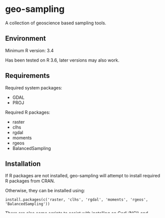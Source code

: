 # geo-sampling
A collection of geoscience based sampling tools.

## Environment 
Minimum R version: 3.4

Has been tested on R 3.6, later versions may also work.

## Requirements
Required system packages:
- GDAL
- PROJ

Required R packages:
- raster
- clhs
- rgdal
- moments
- rgeos
- BalancedSampling

## Installation
If R packages are not installed, geo-sampling will attempt to install required R packages from CRAN.

Otherwise, they can be installed using:

`install.packages(c('raster, 'clhs', 'rgdal', 'moments', 'rgeos', 'BalancedSampling'))`

There are also some scripts to assist with installing on Gadi (NCI) and Ubuntu 18.04.

*Note: at time of writing, cLHS is not available on CRAN. It will have to be downloaded and 
installed manually. See the installation scripts for details on how to do this.*

### Gadi:
By default, R libraries will be installed to your home directory on the NCI. In some cases,
such as if you want other people to be able to submit jobs using your geo-sampling installation, 
you may wish to install the R libraries to a g/data directory. To do this, set the desired R library 
path by setting the `R_LIBS` environment variable:

`export R_LIBS="/path/to/R/library`

To install, run:

`./gadi_install.sh`

### Ubuntu 18.04
The Ubuntu scripts installs required system packages (GDAL, PROJ) and R packages. Installing 
system packages requires sudo privileges, so this script may request your unix password.

By default, R libraries will be installed to the R user library directory 
(`"$HOME/R/x86_64-pc-linux-gnu-library/3.4/"`). If you wish to install to a different directory,
you can modify the `LIB_PATH` variable on line 15 of the installation script.

To install, run:

`./ubuntu1804_install.sh`

## How To Use
Configurations are stored in "Run_Scripts.R" file. So, first make your changes (e.g. change the input pathes to your choice).
 
Currently the following functionalities are supported:

<a href="http://www.sciencedirect.com/science/article/pii/S009830040500292X"> conditioned Latin Hypercube Sampling (cLHS) </a>
- To extract a handful of points at the target locations, </li>
- To first extract points around given a buffer size and then extract a handful of points, </li>
- The above scenarios with an existing model to weight the inputs. </li>

Comment or uncomment relevant lines in the file `Run_Scripts.R` according to what functionality you 
want and then from within the `geo-sampling` directory, run:

`Rscript Run_Scripts.R`

Once complete, check the output folder for results.

For more detailed instructions, see: <a href="https://github.com/GeoscienceAustralia/geo-sampling/blob/master/GeoSampling_Walkthrough.pdf"> walkthrough </a>

### Gadi
When running on the NCI, you also need to load the required modules and set up your R library path
before running a job. These can be loaded with the following commands:

```
module load R/3.6.1
module load gdal/3.0.2
module load proj/6.2.1
```

The `Run_NCI.sh` script will assist with this, and can be used as a template for submitting jobs.
Make sure you set the `R_LIBS` variable in the script to the directory where you installed your
libraries on the NCI!
